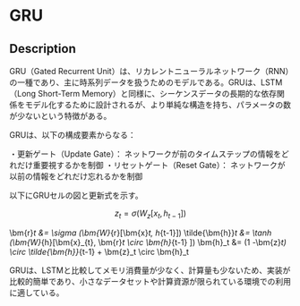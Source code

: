 # GRU


## Description
GRU（Gated Recurrent Unit）は、リカレントニューラルネットワーク（RNN）の一種であり、主に時系列データを扱うためのモデルである。GRUは、LSTM（Long Short-Term Memory）と同様に、シーケンスデータの長期的な依存関係をモデル化するために設計されるが、より単純な構造を持ち、パラメータの数が少ないという特徴がある。

GRUは、以下の構成要素からなる：

・更新ゲート（Update Gate）： ネットワークが前のタイムステップの情報をどれだけ重要視するかを制御
・リセットゲート（Reset Gate）： ネットワークが以前の情報をどれだけ忘れるかを制御

以下にGRUセルの図と更新式を示す。  

$$z_t = \sigma(W_z [x_t,h_{t-1}])$$

\bm{r}_t &amp;= \sigma (\bm{W}_{r}[\bm{x}_t, h_{t-1}]) 
\tilde{\bm{h}}_t &amp;= \tanh (\bm{W}_{h}[\bm{x}_{t}, \bm{r}_t \circ \bm{h}_{t-1}  ]) 
\bm{h}_t &amp;= (1 -\bm{z}_t) \circ \tilde{\bm{h}}_{t-1} + \bm{z}_t \circ \bm{h}_t



GRUは、LSTMと比較してメモリ消費量が少なく、計算量も少ないため、実装が比較的簡単であり、小さなデータセットや計算資源が限られている環境での利用に適している。
